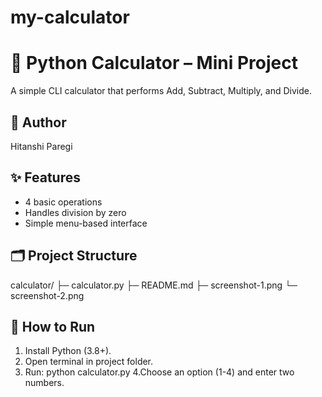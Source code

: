 # my-calculator
# 🧮 Python Calculator – Mini Project

A simple CLI calculator that performs Add, Subtract, Multiply, and Divide.

## 👤 Author
Hitanshi Paregi

## ✨ Features
- 4 basic operations
- Handles division by zero
- Simple menu-based interface

## 🗂️ Project Structure
calculator/
├─ calculator.py
├─ README.md
├─ screenshot-1.png
└─ screenshot-2.png

## 🚀 How to Run
1. Install Python (3.8+).
2. Open terminal in project folder.
3. Run:
   python calculator.py
4.Choose an option (1-4) and enter two numbers.

